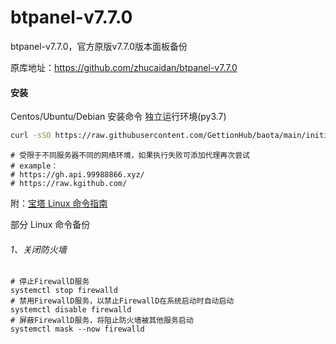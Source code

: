 # btpanel-v7.7.0

btpanel-v7.7.0，官方原版v7.7.0版本面板备份

原库地址：https://github.com/zhucaidan/btpanel-v7.7.0  



#### 安装

Centos/Ubuntu/Debian 安装命令 独立运行环境(py3.7)


```Bash
curl -sSO https://raw.githubusercontent.com/GettionHub/baota/main/initial/install.sh && bash install.sh
```

```
# 受限于不同服务器不同的网络环境，如果执行失败可添加代理再次尝试
# example：
# https://gh.api.99988866.xyz/
# https://raw.kgithub.com/
```

附：[宝塔 Linux 命令指南](https://www.bt.cn/new/btcode.html)  



部分 Linux 命令备份

###### 1、关闭防火墙

```shell
# 停止FirewallD服务
systemctl stop firewalld
# 禁用FirewallD服务，以禁止FirewallD在系统启动时自动启动
systemctl disable firewalld
# 屏蔽FirewallD服务，将阻止防火墙被其他服务启动
systemctl mask --now firewalld
```

